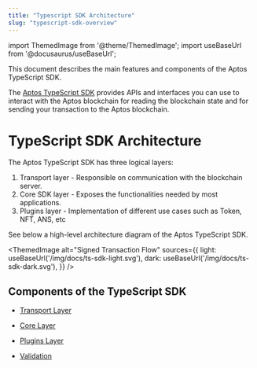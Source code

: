 ```yaml
---
title: "Typescript SDK Architecture"
slug: "typescript-sdk-overview"
---
```


import ThemedImage from '@theme/ThemedImage';
import useBaseUrl from '@docusaurus/useBaseUrl';

This document describes the main features and components of the Aptos TypeScript SDK.

The [Aptos TypeScript SDK](https://github.com/aptos-labs/aptos-core/tree/main/ecosystem/typescript/sdk) provides APIs and interfaces you can use to interact with the Aptos blockchain for reading the blockchain state and for sending your transaction to the Aptos blockchain.

# TypeScript SDK Architecture

The Aptos TypeScript SDK has three logical layers:

1. Transport layer - Responsible on communication with the blockchain server.
2. Core SDK layer - Exposes the functionalities needed by most applications.
3. Plugins layer - Implementation of different use cases such as Token, NFT, ANS, etc

See below a high-level architecture diagram of the Aptos TypeScript SDK.

<ThemedImage
alt="Signed Transaction Flow"
sources={{
    light: useBaseUrl('/img/docs/ts-sdk-light.svg'),
    dark: useBaseUrl('/img/docs/ts-sdk-dark.svg'),
  }}
/>

## Components of the TypeScript SDK

- [Transport Layer](./sdk-transport-layer.md)
- [Core Layer](./sdk-core-layer.md)
- [Plugins Layer](./sdk-plugins-layer.md)

- [Validation](./sdk-validation.md)
